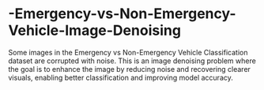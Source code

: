 # -Emergency-vs-Non-Emergency-Vehicle-Image-Denoising
Some images in the Emergency vs Non-Emergency Vehicle Classification dataset are corrupted with noise. This is an image denoising problem where the goal is to enhance the image by reducing noise and recovering clearer visuals, enabling better classification and improving model accuracy.
